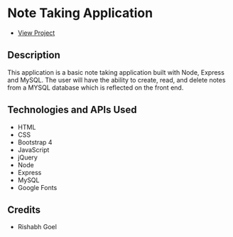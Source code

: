 # Note Taking Application 

* [View Project](https://note-taker-rishabh.herokuapp.com/)

## Description
This application is a basic note taking application built with Node, Express and MySQL. The user will have the ability to create, read, and delete notes from a MYSQL database which is reflected on the front end. 

## Technologies and APIs Used
- HTML
- CSS
- Bootstrap 4
- JavaScript
- jQuery
- Node
- Express
- MySQL
- Google Fonts

## Credits 
- Rishabh Goel